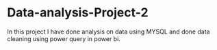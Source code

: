 # Data-analysis-Project-2
In this project I have done analysis on data using MYSQL and done data cleaning using power query in power bi. 

